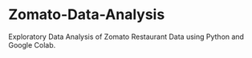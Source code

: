 # Zomato-Data-Analysis
Exploratory Data Analysis of Zomato Restaurant Data using Python and Google Colab.
